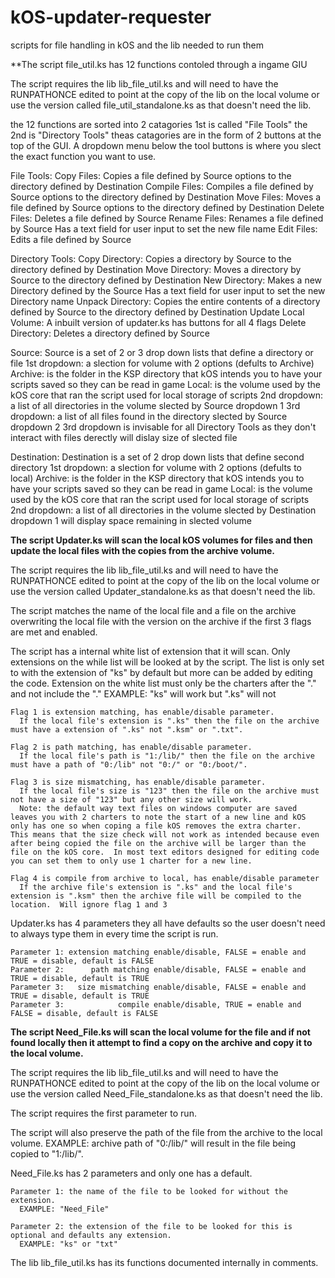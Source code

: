 # kOS-updater-requester
scripts for file handling in kOS and the lib needed to run them


**The script file_util.ks has 12 functions contoled through a ingame GIU

  The script requires the lib lib_file_util.ks and will need to have the RUNPATHONCE edited to point at the copy of the lib on the local volume or use the version called file_util_standalone.ks as that doesn't need the lib.

  the 12 functions are sorted into 2 catagories 1st is called "File Tools" the 2nd is "Directory Tools" theas catagories are in the form of 2 buttons at the top of the GUI.  A dropdown menu below the tool buttons is where you slect the exact function you want to use.
  
  File Tools:
    Copy Files: Copies a file defined by Source options to the directory defined by Destination
    Compile Files: Compiles a file defined by Source options to the directory defined by Destination
    Move Files: Moves a file defined by Source options to the directory defined by Destination
    Delete Files: Deletes a file defined by Source
    Rename Files: Renames a file defined by Source
	  Has a text field for user input to set the new file name
    Edit Files: Edits a file defined by Source
    
  Directory Tools:
    Copy Directory: Copies a directory by Source to the directory defined by Destination 
	Move Directory: Moves a directory by Source to the directory defined by Destination 
	New Directory: Makes a new Directory defined by the Source
	  Has a text field for user input to set the new Directory name
	Unpack Directory: Copies the entire contents of a directory defined by Source to the directory defined by Destination
	Update Local Volume: A inbuilt version of updater.ks has buttons for all 4 flags
    Delete Directory: Deletes a directory defined by Source
	
  Source:
    Source is a set of 2 or 3 drop down lists that define a directory or file
	  1st dropdown: a slection for volume with 2 options (defults to Archive)
	    Archive: is the folder in the KSP directory that kOS intends you to have your scripts saved so they can be read in game
		Local: is the volume used by the kOS core that ran the script used for local storage of scripts
	  2nd dropdown: a list of all directories in the volume slected by Source dropdown 1
	  3rd dropdown: a list of all files found in the directory slected by Source dropdown 2
	    3rd dropdown is invisable for all Directory Tools as they don't interact with files derectly
		will dislay size of slected file
		
  Destination:
    Destination is a set of 2 drop down lists that define second directory
	  1st dropdown: a slection for volume with 2 options (defults to local)
	    Archive: is the folder in the KSP directory that kOS intends you to have your scripts saved so they can be read in game
		Local: is the volume used by the kOS core that ran the script used for local storage of scripts
	  2nd dropdown: a list of all directories in the volume slected by Destination dropdown 1
	    will display space remaining in slected volume

 
**The script Updater.ks will scan the local kOS volumes for files and then update the local files with the copies from the archive volume.**

  The script requires the lib lib_file_util.ks and will need to have the RUNPATHONCE edited to point at the copy of the lib on the local volume or use the version called Updater_standalone.ks as that doesn't need the lib.

  The script matches the name of the local file and a file on the archive overwriting the local file with the version on the archive if the first 3 flags are met and enabled.

  The script has a internal white list of extension that it will scan.
    Only extensions on the while list will be looked at by the script.
    The list is only set to with the extension of "ks" by default but more can be added by editing the code.
      Extension on the white list must only be the charters after the "." and not include the "."
        EXAMPLE: "ks" will work but ".ks" will not

    Flag 1 is extension matching, has enable/disable parameter.
      If the local file's extension is ".ks" then the file on the archive must have a extension of ".ks" not ".ksm" or ".txt".

    Flag 2 is path matching, has enable/disable parameter.
      If the local file's path is "1:/lib/" then the file on the archive must have a path of "0:/lib" not "0:/" or "0:/boot/".

    Flag 3 is size mismatching, has enable/disable parameter.
      If the local file's size is "123" then the file on the archive must not have a size of "123" but any other size will work.
      Note: the default way text files on windows computer are saved leaves you with 2 charters to note the start of a new line and kOS only has one so when coping a file kOS removes the extra charter.  This means that the size check will not work as intended because even after being copied the file on the archive will be larger than the file on the kOS core.  In most text editors designed for editing code you can set them to only use 1 charter for a new line.
     
    Flag 4 is compile from archive to local, has enable/disable parameter
      If the archive file's extension is ".ks" and the local file's extension is ".ksm" then the archive file will be compiled to the location.  Will ignore flag 1 and 3 


  Updater.ks has 4 parameters they all have defaults so the user doesn't need to always type them in every time the script is run.

    Parameter 1: extension matching enable/disable, FALSE = enable and TRUE = disable, default is FALSE
    Parameter 2:      path matching enable/disable, FALSE = enable and TRUE = disable, default is TRUE
    Parameter 3:   size mismatching enable/disable, FALSE = enable and TRUE = disable, default is TRUE
    Parameter 3:            compile enable/disable, TRUE = enable and FALSE = disable, default is FALSE


**The script Need_File.ks will scan the local volume for the file and if not found locally then it attempt to find a copy on the archive and copy it to the local volume.**
  
  The script requires the lib lib_file_util.ks and will need to have the RUNPATHONCE edited to point at the copy of the lib on the local volume or use the version called Need_File_standalone.ks as that doesn't need the lib.

  The script requires the first parameter to run.

  The script will also preserve the path of the file from the archive to the local volume.
    EXAMPLE: archive path of "0:/lib/" will result in the file being copied to "1:/lib/".

  Need_File.ks has 2 parameters and only one has a default.

    Parameter 1: the name of the file to be looked for without the extension.
      EXAMPLE: "Need_File"

    Parameter 2: the extension of the file to be looked for this is optional and defaults any extension.
      EXAMPLE: "ks" or "txt"



The lib lib_file_util.ks has its functions documented internally in comments.